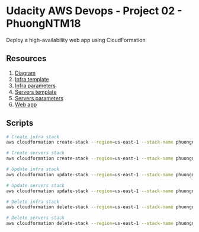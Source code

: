 # Udacity AWS Devops - Project 02 - PhuongNTM18

Deploy a high-availability web app using CloudFormation

## Resources

1. [Diagram](diagram.png)
2. [Infra template](infra.yml)
3. [Infra parameters](infra-parameters.json)
4. [Servers template](servers.yml)
5. [Servers parameters](servers-parameters.json)
6. [Web app](web-app)

## Scripts

```bash
# Create infra stack
aws cloudformation create-stack --region=us-east-1 --stack-name phuongntm18-project02-infra --template-body file://infra.yml --parameters file://infra-parameters.json

# Create servers stack
aws cloudformation create-stack --region=us-east-1 --stack-name phuongntm18-project02-servers --template-body file://servers.yml --parameters file://servers-parameters.json

# Update infra stack
aws cloudformation update-stack --region=us-east-1 --stack-name phuongntm18-project02-infra --template-body file://infra.yml --parameters file://infra-parameters.json

# Update servers stack
aws cloudformation update-stack --region=us-east-1 --stack-name phuongntm18-project02-servers --template-body file://servers.yml --parameters file://servers-parameters.json

# Delete infra stack
aws cloudformation delete-stack --region=us-east-1 --stack-name phuongntm18-project02-infra --template-body file://infra.yml --parameters file://infra-parameters.json

# Delete servers stack
aws cloudformation delete-stack --region=us-east-1 --stack-name phuongntm18-project02-servers --template-body file://servers.yml --parameters file://servers-parameters.json
```
